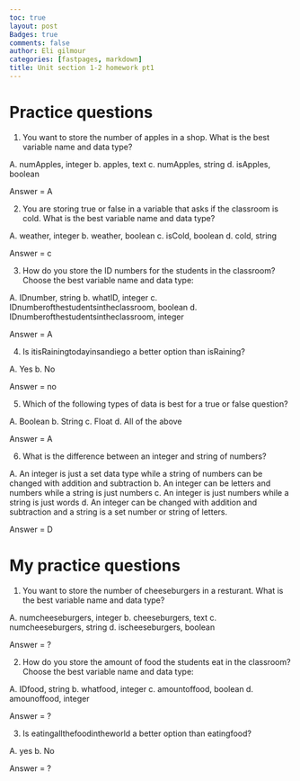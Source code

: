 ```yaml
---
toc: true
layout: post
Badges: true
comments: false
author: Eli gilmour
categories: [fastpages, markdown]
title: Unit section 1-2 homework pt1
---
```


# Practice questions
1. You want to store the number of apples in a shop. What is the best variable name and data type?

A. numApples, integer
b. apples, text
c. numApples, string
d. isApples, boolean

Answer = A

2. You are storing true or false in a variable that asks if the classroom is cold. What is the best variable name and data type?

A. weather, integer
b. weather, boolean
c. isCold, boolean
d. cold, string

Answer = c

3. How do you store the ID numbers for the students in the classroom? Choose the best variable name and data type:

A. IDnumber, string
b. whatID, integer
c. IDnumberofthestudentsintheclassroom, boolean
d. IDnumberofthestudentsintheclassroom, integer

Answer = A

4. Is itisRainingtodayinsandiego a better option than isRaining?

A. Yes
b. No

Answer = no

5. Which of the following types of data is best for a true or false question?

A. Boolean
b. String
c. Float
d. All of the above

Answer = A

6. What is the difference between an integer and string of numbers?

A. An integer is just a set data type while a string of numbers can be changed with addition and subtraction
b. An integer can be letters and numbers while a string is just numbers
c. An integer is just numbers while a string is just words
d. An integer can be changed with addition and subtraction and a string is a set number or string of letters.

Answer = D

# My practice questions

1. You want to store the number of cheeseburgers in a resturant. What is the best variable name and data type?

A. numcheeseburgers, integer
b. cheeseburgers, text
c. numcheeseburgers, string
d. ischeeseburgers, boolean

Answer = ?

2. How do you store the amount of food the students eat in the classroom? Choose the best variable name and data type:

A. IDfood, string
b. whatfood, integer
c. amountoffood, boolean
d. amounoffood, integer

Answer = ?

3. Is eatingallthefoodintheworld a better option than eatingfood?

A. yes
b. No

Answer = ?